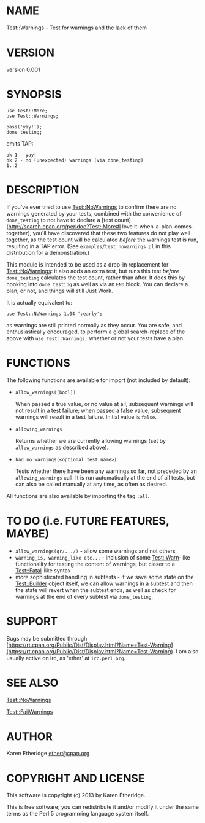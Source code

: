 # NAME

Test::Warnings - Test for warnings and the lack of them

# VERSION

version 0.001

# SYNOPSIS

    use Test::More;
    use Test::Warnings;

    pass('yay!');
    done_testing;

emits TAP:

    ok 1 - yay!
    ok 2 - no (unexpected) warnings (via done_testing)
    1..2

# DESCRIPTION

If you've ever tried to use [Test::NoWarnings](http://search.cpan.org/perldoc?Test::NoWarnings) to confirm there are no warnings
generated by your tests, combined with the convenience of `done_testing` to
not have to declare a
[test count](http://search.cpan.org/perldoc?Test::More#I love it-when-a-plan-comes-together),
you'll have discovered that these two features do not play well together,
as the test count will be calculated _before_ the warnings test is run,
resulting in a TAP error. (See `examples/test_nowarnings.pl` in this
distribution for a demonstration.)

This module is intended to be used as a drop-in replacement for
[Test::NoWarnings](http://search.cpan.org/perldoc?Test::NoWarnings): it also adds an extra test, but runs this test _before_
`done_testing` calculates the test count, rather than after.  It does this by
hooking into `done_testing` as well as via an `END` block.  You can declare
a plan, or not, and things will still Just Work.

It is actually equivalent to:

    use Test::NoWarnings 1.04 ':early';

as warnings are still printed normally as they occur.  You are safe, and
enthusiastically encouraged, to perform a global search-replace of the above
with `use Test::Warnings;` whether or not your tests have a plan.

# FUNCTIONS

The following functions are available for import (not included by default):

- `allow_warnings([bool])`

    When passed a true value, or no value at all, subsequent warnings will not
    result in a test failure; when passed a false value, subsequent warnings will
    result in a test failure.  Initial value is `false`.

- `allowing_warnings`

    Returns whether we are currently allowing warnings (set by `allow_warnings`
    as described above).

- `had_no_warnings(<optional test name>)`

    Tests whether there have been any warnings so far, not preceded by an
    `allowing_warnings` call.  It is run
    automatically at the end of all tests, but can also be called manually at any
    time, as often as desired.

All functions are also available by importing the tag `:all`.

# TO DO (i.e. FUTURE FEATURES, MAYBE)

- `allow_warnings(qr/.../)` - allow some warnings and not others
- `warning_is, warning_like etc...` - inclusion of some
[Test::Warn](http://search.cpan.org/perldoc?Test::Warn)\-like functionality for testing the content of warnings, but
closer to a [Test::Fatal](http://search.cpan.org/perldoc?Test::Fatal)\-like syntax
- more sophisticated handling in subtests - if we save some state on the
[Test::Builder](http://search.cpan.org/perldoc?Test::Builder) object itself, we can allow warnings in a subtest and then
the state will revert when the subtest ends, as well as check for warnings at
the end of every subtest via `done_testing`.

# SUPPORT

Bugs may be submitted through [https://rt.cpan.org/Public/Dist/Display.html?Name=Test-Warning](https://rt.cpan.org/Public/Dist/Display.html?Name=Test-Warning).
I am also usually active on irc, as 'ether' at `irc.perl.org`.

# SEE ALSO

[Test::NoWarnings](http://search.cpan.org/perldoc?Test::NoWarnings)

[Test::FailWarnings](http://search.cpan.org/perldoc?Test::FailWarnings)

# AUTHOR

Karen Etheridge <ether@cpan.org>

# COPYRIGHT AND LICENSE

This software is copyright (c) 2013 by Karen Etheridge.

This is free software; you can redistribute it and/or modify it under
the same terms as the Perl 5 programming language system itself.
